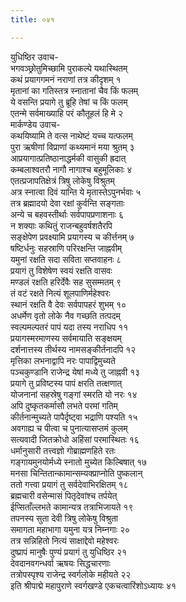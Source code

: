 ```yaml
---
title: ०४१

---
```

युधिष्ठिर उवाच-  
भगवञ्छ्रोतुमिच्छामि पुराकल्पे यथास्थितम्  
कथं प्रयागगमनं नराणां तत्र कीदृशम् १  
मृतानां का गतिस्तत्र स्नातानां चैव किं फलम्  
ये वसन्ति प्रयागे तु ब्रूहि तेषां च किं फलम्  
एतन्मे सर्वमाख्याहि परं कौतूहलं हि मे २  
मार्कण्डेय उवाच-  
कथयिष्यामि ते वत्स नाथेष्टं यच्च यत्फलम्  
पुरा ऋषीणां विप्राणां कथ्यमानं मया श्रुतम् ३  
आप्रयागात्प्रतिष्ठानाद्धर्मकी वासुकी ह्रदात्  
कम्बलाश्वतरौ नागौ नागाश्च बहुमूलिकाः ४  
एतत्प्रजापतिक्षेत्रं त्रिषु लोकेषु विश्रुतम्  
अत्र स्नात्वा दिवं यान्ति ये मृतास्तेऽपुनर्भवाः ५  
तत्र ब्रह्मादयो देवा रक्षां कुर्वन्ति सङ्गताः  
अन्ये च बहवस्तीर्थाः सर्वपापप्रणाशनाः ६  
न शक्याः कथितुं राजन्बहुवर्षशतैरपि  
सङ्क्षेपेण प्रवक्ष्यामि प्रयागस्य च कीर्त्तनम् ७  
षष्टिर्धनुः सहस्राणि परिरक्षन्ति जाह्नवीम्  
यमुनां रक्षति सदा सविता सप्तवाहनः ८  
प्रयागं तु विशेषेण स्वयं रक्षति वासवः  
मण्डलं रक्षति हरिर्देवैः सह सुसम्मतम् ९  
तं वटं रक्षते नित्यं शूलपाणिर्महेश्वरः  
स्थानं रक्षति वै देवः सर्वपापहरं शुभम् १०  
अधर्मेण वृतो लोके नैव गच्छति तत्पदम्  
स्वल्पमल्पतरं पापं यदा तस्य नराधिप ११  
प्रयागस्मरमाणस्य सर्वमायाति सङ्क्षयम्  
दर्शनात्तस्य तीर्थस्य नामसङ्कीर्तनादपि १२  
मृत्तिका लभनाद्वापि नरः पापाद्विमुच्यते  
पञ्चकुण्डानि राजेन्द्र येषां मध्ये तु जाह्नवी १३  
प्रयागे तु प्रविष्टस्य पापं क्षरति तत्क्षणात्  
योजनानां सहस्रेषु गङ्गां स्मरति यो नरः १४  
अपि दुष्कृतकर्मासौ लभते परमां गतिम्  
कीर्तनान्मुच्यते पापैर्दृष्ट्वा भद्राणि पश्यति १५  
अवगाह्य च पीत्वा च पुनात्यासप्तमं कुलम्  
सत्यवादी जितक्रोधो अहिंसां परमास्थितः १६  
धर्मानुसारी तत्त्वज्ञो गोब्राह्मणहिते रतः  
गङ्गायमुनयोर्मध्ये स्नातो मुच्येत किल्बिषात् १७  
मनसा चिन्तितान्कामान्सम्यक्प्राप्नोति पुष्कलान्  
ततो गत्त्वा प्रयागं तु सर्वदेवाभिरक्षितम् १८  
ब्रह्मचारी वसेन्मासं पितृदेवांश्च तर्पयेत्  
ईप्सिताँल्लभते कामान्यत्र तत्राभिजायते १९  
तपनस्य सुता देवी त्रिषु लोकेषु विश्रुता  
समागता महाभागा यमुना यत्र निम्नगाः २०  
तत्र सन्निहितो नित्यं साक्षाद्देवो महेश्वरः  
दुष्प्रापं मानुषैः पुण्यं प्रयागं तु युधिष्ठिर २१  
देवदानवगन्धर्वा ऋषयः सिद्धचारणाः  
तत्रोपस्पृश्य राजेन्द्र स्वर्गलोके महीयते २२  
इति श्रीपाद्मे महापुराणे स्वर्गखण्डे एकचत्वारिंशोऽध्यायः ४१